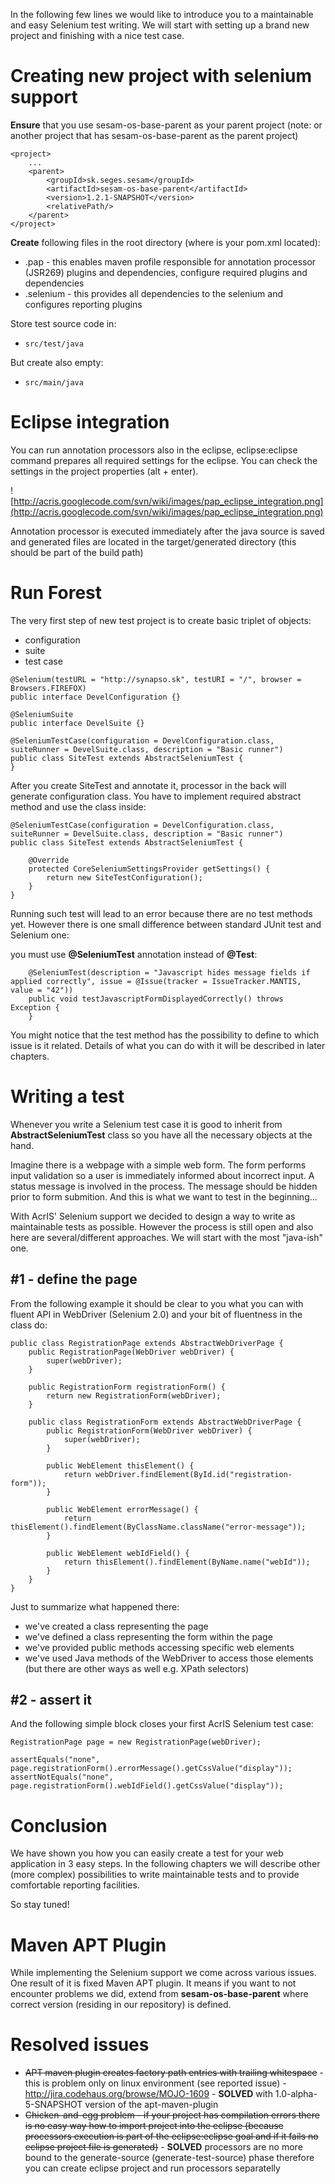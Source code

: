 In the following few lines we would like to introduce you to a maintainable and easy Selenium test writing. We will start with setting up a brand new project and finishing with a nice test case.

# Creating new project with selenium support #

**Ensure** that you use sesam-os-base-parent as your parent project (note: or another project that has sesam-os-base-parent as the parent project)
```
<project>
	...
	<parent>
		<groupId>sk.seges.sesam</groupId>
		<artifactId>sesam-os-base-parent</artifactId>
		<version>1.2.1-SNAPSHOT</version>
		<relativePath/>
	</parent>
</project>
```

**Create** following files in the root directory (where is your pom.xml located):
  * .pap - this enables maven profile responsible for annotation processor (JSR269) plugins and dependencies, configure required plugins and dependencies
  * .selenium - this provides all dependencies to the selenium and configures reporting plugins

Store test source code in:
  * `src/test/java`

But create also empty:
  * `src/main/java`


# Eclipse integration #

You can run annotation processors also in the eclipse, eclipse:eclipse command prepares all required settings for the eclipse. You can check the settings in the project properties (alt + enter).

![http://acris.googlecode.com/svn/wiki/images/pap_eclipse_integration.png](http://acris.googlecode.com/svn/wiki/images/pap_eclipse_integration.png)

Annotation processor is executed immediately after the java source is saved and generated files are located in the target/generated directory (this should be part of the build path)

# Run Forest #

The very first step of new test project is to create basic triplet of objects:
  * configuration
  * suite
  * test case

```
@Selenium(testURL = "http://synapso.sk", testURI = "/", browser = Browsers.FIREFOX)
public interface DevelConfiguration {}
```

```
@SeleniumSuite
public interface DevelSuite {}
```

```
@SeleniumTestCase(configuration = DevelConfiguration.class, suiteRunner = DevelSuite.class, description = "Basic runner")
public class SiteTest extends AbstractSeleniumTest {
}
```

After you create SiteTest and annotate it, processor in the back will generate configuration class. You have to implement required abstract method and use the class inside:

```
@SeleniumTestCase(configuration = DevelConfiguration.class, suiteRunner = DevelSuite.class, description = "Basic runner")
public class SiteTest extends AbstractSeleniumTest {

	@Override
	protected CoreSeleniumSettingsProvider getSettings() {
		return new SiteTestConfiguration();
	}
}
```

Running such test will lead to an error because there are no test methods yet. However there is one small difference between standard JUnit test and Selenium one:

you must use **@SeleniumTest** annotation instead of **@Test**:

```
	@SeleniumTest(description = "Javascript hides message fields if applied correctly", issue = @Issue(tracker = IssueTracker.MANTIS, value = "42"))
	public void testJavascriptFormDisplayedCorrectly() throws Exception {
	}
```

You might notice that the test method has the possibility to define to which issue is it related. Details of what you can do with it will be described in later chapters.

# Writing a test #

Whenever you write a Selenium test case it is good to inherit from **AbstractSeleniumTest** class so you have all the necessary objects at the hand.

Imagine there is a webpage with a simple web form. The form performs input validation so a user is immediately informed about incorrect input. A status message is involved in the process. The message should be hidden prior to form submition. And this is what we want to test in the beginning...

With AcrIS' Selenium support we decided to design a way to write as maintainable tests as possible. However the process is still open and also here are several/different approaches. We will start with the most "java-ish" one.

## #1 - define the page ##

From the following example it should be clear to you what you can with fluent API in WebDriver (Selenium 2.0) and your bit of fluentness in the class do:

```
public class RegistrationPage extends AbstractWebDriverPage {
	public RegistrationPage(WebDriver webDriver) {
		super(webDriver);
	}

	public RegistrationForm registrationForm() {
		return new RegistrationForm(webDriver);
	}

	public class RegistrationForm extends AbstractWebDriverPage {		
		public RegistrationForm(WebDriver webDriver) {
			super(webDriver);
		}
		
		public WebElement thisElement() {
			return webDriver.findElement(ById.id("registration-form"));
		}
		
		public WebElement errorMessage() {
			return thisElement().findElement(ByClassName.className("error-message"));
		}
		
		public WebElement webIdField() {
			return thisElement().findElement(ByName.name("webId"));
		}
	}
}
```

Just to summarize what happened there:
  * we've created a class representing the page
  * we've defined a class representing the form within the page
  * we've provided public methods accessing specific web elements
  * we've used Java methods of the WebDriver to access those elements (but there are other ways as well e.g. XPath selectors)

## #2 - assert it ##

And the following simple block closes your first AcrIS Selenium test case:

```
RegistrationPage page = new RegistrationPage(webDriver);
		
assertEquals("none", page.registrationForm().errorMessage().getCssValue("display"));
assertNotEquals("none", page.registrationForm().webIdField().getCssValue("display"));
```

# Conclusion #

We have shown you how you can easily create a test for your web application in 3 easy steps. In the following chapters we will describe other (more complex) possibilities to write maintainable tests and to provide comfortable reporting facilities.

So stay tuned!

# Maven APT Plugin #

While implementing the Selenium support we come across various issues. One result of it is fixed Maven APT plugin. It means if you want to not encounter problems we did, extend from **sesam-os-base-parent** where correct version (residing in our repository) is defined.

# Resolved issues #

  * ~~APT maven plugin creates factory path entries with trailing whitespace~~ - this is problem only on linux environment (see reported issue) - http://jira.codehaus.org/browse/MOJO-1609 - **SOLVED** with 1.0-alpha-5-SNAPSHOT version of the apt-maven-plugin
  * ~~Chicken-and-egg problem - if your project has compilation errors there is no easy way how to import project into the eclipse (because processors execution is part of the eclipse:eclipse goal and if it fails no eclipse project file is generated)~~ - **SOLVED** processors are no more bound to the generate-source (generate-test-source) phase therefore you can create eclipse project and run processors separatelly